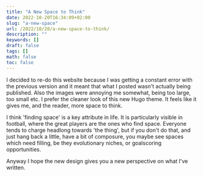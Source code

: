 ```yaml
---
title: "A New Space to Think"
date: 2022-10-20T16:34:09+02:00
slug: "a-new-space"
url: /2022/10/20/a-new-space-to-think/
description: ""
keywords: []
draft: false
tags: []
math: false
toc: false
---
```


I decided to re-do this website because I was getting a constant error with the previous version and it meant that what I posted wasn't actually being published. Also the images were annoying me somewhat, being too large, too small etc. I prefer the cleaner look of this new Hugo theme. It feels like it gives me, and the reader, more space to think.

I think 'finding space' is a key attribute in life. It is particularly visible in football, where the great players are the ones who find space. Everyone tends to charge headlong towards 'the thing', but if you don't do that, and just hang back a little, have a bit of composure, you maybe see spaces which need filling, be they evolutionary niches, or goalscoring opportunities.

Anyway I hope the new design gives you a new perspective on what I've written.